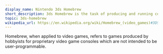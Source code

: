 ```yaml
---
display_name: Nintendo 3ds Homebrew
short_description: 3ds Homebrew is the task of producing and running code for the Nintendo 3ds system.
topic: 3ds-homebrew
wikipedia_url: https://en.wikipedia.org/wiki/Homebrew_(video_games)#3DS
---
```

Homebrew, when applied to video games, refers to games produced by hobbyists for proprietary video game consoles which are not intended to be user-programmable.
